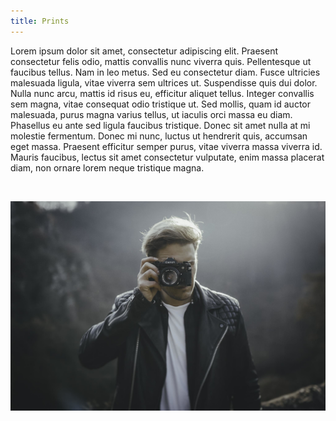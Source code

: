 ```yaml
---
title: Prints
---
```


Lorem ipsum dolor sit amet, consectetur adipiscing elit. Praesent consectetur felis odio, mattis convallis nunc viverra quis. Pellentesque ut faucibus tellus. Nam in leo metus. Sed eu consectetur diam. Fusce ultricies malesuada ligula, vitae viverra sem ultrices ut. Suspendisse quis dui dolor. Nulla nunc arcu, mattis id risus eu, efficitur aliquet tellus. Integer convallis sem magna, vitae consequat odio tristique ut. Sed mollis, quam id auctor malesuada, purus magna varius tellus, ut iaculis orci massa eu diam. Phasellus eu ante sed ligula faucibus tristique. Donec sit amet nulla at mi molestie fermentum. Donec mi nunc, luctus ut hendrerit quis, accumsan eget massa. Praesent efficitur semper purus, vitae viverra massa viverra id. Mauris faucibus, lectus sit amet consectetur vulputate, enim massa placerat diam, non ornare lorem neque tristique magna. 

&nbsp;

![](/uploads/versions/0h3a6324-1---x0-0-2048-1365-2048-1365x---.jpg)​​​​​​